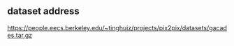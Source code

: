 ## dataset address
https://people.eecs.berkeley.edu/~tinghuiz/projects/pix2pix/datasets/gacades.tar.gz